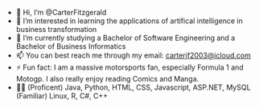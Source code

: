 - 👋 Hi, I’m @CarterFitzgerald
- 👀 I’m interested in learning the applications of artifical intelligence in business transformation
- 🌱 I’m currently studying a Bachelor of Software Engineering and a Bachelor of Business Informatics 
- 📫 You can best reach me through my email: carterjf2003@icloud.com
- ⚡ Fun fact: I am a massive motorsports fan, especially Formula 1 and Motogp. I also really enjoy reading Comics and Manga.
- 👨‍💻 (Proficent) Java, Python, HTML, CSS, Javascript, ASP.NET, MySQL (Familiar) Linux, R, C#, C++  

<!---
CarterFitzgerald/CarterFitzgerald is a ✨ special ✨ repository because its `README.md` (this file) appears on your GitHub profile.
You can click the Preview link to take a look at your changes.
--->
